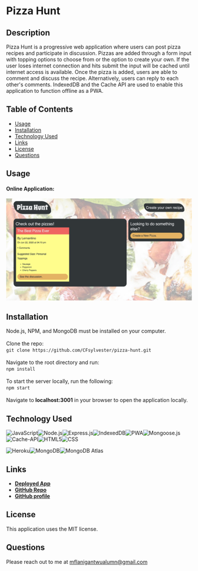 # Pizza Hunt

## Description

Pizza Hunt is a progressive web application where users can post pizza recipes and participate in discussion. Pizzas are added through a form input with topping options to choose from or the option to create your own. If the user loses internet connection and hits submit the input will be cached until internet access is available. Once the pizza is added, users are able to comment and discuss the recipe. Alternatively, users can reply to each other's comments. IndexedDB and the Cache API are used to enable this application to function offline as a PWA.

## Table of Contents

- [Usage](#Usage)
- [Installation](#installation)
- [Technology Used](#technology-used)
- [Links](#links)
- [License](#license)
- [Questions](#questions)

## Usage

#### Online Application:

![1000-pizza-list.png](https://github.com/mflanigan13/pizza-hunt/blob/develop/public/assets/images/1000-pizza-list.png)

## Installation

Node.js, NPM, and MongoDB must be installed on your computer. <br />
<br />Clone the repo: <br />
`git clone https://github.com/CFsylvester/pizza-hunt.git` <br />
<br />Navigate to the root directory and run: <br />
`npm install` <br />
<br />To start the server locally, run the following: <br />
`npm start` <br />
<br />Navigate to <b>localhost:3001</b> in your browser to open the application locally.

## Technology Used

![JavaScript](https://img.shields.io/badge/-Javascript-white?style=for-the-badge)![Node.js](https://img.shields.io/badge/-Node.js-9cf?style=for-the-badge)![Express.js](https://img.shields.io/badge/-Express-white?style=for-the-badge)![IndexedDB](https://img.shields.io/badge/-indexedDB-9cf?style=for-the-badge)![PWA](https://img.shields.io/badge/-PWA-white?style=for-the-badge)![Mongoose.js](https://img.shields.io/badge/-Mongoose-9cf?style=for-the-badge)![Cache-API](https://img.shields.io/badge/-Cache--API-white?style=for-the-badge)![HTML5](https://img.shields.io/badge/-HTML5-9cf?style=for-the-badge)![CSS](https://img.shields.io/badge/-CSS-white?style=for-the-badge) <br />

![Heroku](https://img.shields.io/badge/Server-Heroku-inactive?style=for-the-badge)![MongoDB](https://img.shields.io/badge/Database-MongoDb-inactive?style=for-the-badge)![MongoDB Atlas](https://img.shields.io/badge/Cloud%20Database-MongoDB%20Atlas-inactive?style=for-the-badge)

## Links

- **[Deployed App](https://protected-reef-97981.herokuapp.com/)**
- **[GitHub Repo](https://github.com/mflanigan13/pizza-hunt)**
- **[GitHub profile](https://github.com/mflanigan13)**

## License

This application uses the MIT license.

## Questions

Please reach out to me at mflanigantwualumn@gmail.com
